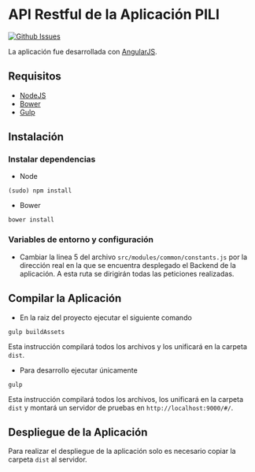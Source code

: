 # API Restful de la Aplicación PILI

[![Github Issues](https://img.shields.io/github/issues/Meyito/Practicas-FRONT.svg)](http://github.com/Meyito/Practicas-FRONT/issues)

La aplicación fue desarrollada con [AngularJS](https://angularjs.org/).

## Requisitos

- [NodeJS](https://nodejs.org/en/)
- [Bower](https://bower.io/)
- [Gulp](http://gulpjs.com/)


## Instalación

### Instalar dependencias 
- Node
```
(sudo) npm install
```

- Bower
```
bower install
```

### Variables de entorno y configuración
- Cambiar la linea 5 del archivo `src/modules/common/constants.js` por la dirección real en la que se encuentra desplegado el Backend de la aplicación. A esta ruta se dirigirán todas las peticiones realizadas.


## Compilar la Aplicación
- En la raiz del proyecto ejecutar el siguiente comando 
```
gulp buildAssets
```

Esta instrucción compilará todos los archivos y los unificará en la carpeta `dist`.

- Para desarrollo ejecutar únicamente
```
gulp
```
Esta instrucción compilará todos los archivos, los unificará en la carpeta `dist` y montará un servidor de pruebas en `http://localhost:9000/#/`.


## Despliegue de la Aplicación
Para realizar el despliegue de la aplicación solo es necesario copiar la carpeta `dist` al servidor.
